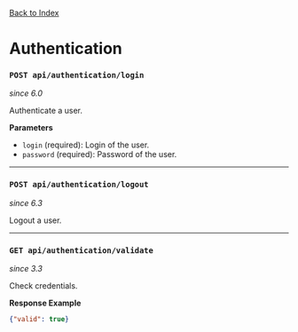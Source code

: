 [Back to Index](index.md)

# Authentication

### `POST api/authentication/login`
*since 6.0*

Authenticate a user.

**Parameters**
- `login` (required): Login of the user.
- `password` (required): Password of the user.

---

### `POST api/authentication/logout`
*since 6.3*

Logout a user.

---

### `GET api/authentication/validate`
*since 3.3*

Check credentials.

**Response Example**
```json
{"valid": true}
```
